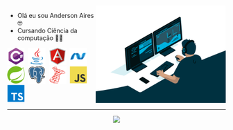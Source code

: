 <img src="code.gif" width="300px" align="right"/>


- Olá eu sou Anderson Aires 🤓
- Cursando Ciência da computação 🧑‍🎓

<div>
  <img src="https://github.com/devicons/devicon/blob/master/icons/csharp/csharp-original.svg" title="c#" width="40" height="40">&nbsp;
  <img src="https://github.com/devicons/devicon/blob/master/icons/java/java-original.svg" title="Java" width="40" height="40">&nbsp;
  <img src="https://github.com/devicons/devicon/blob/master/icons/angularjs/angularjs-original.svg" title="Angular" width="40" height="40">&nbsp;
  <img src="https://github.com/devicons/devicon/blob/master/icons/dot-net/dot-net-original.svg" title="dotnet" width="40" height="40">&nbsp;
  <img src="https://github.com/devicons/devicon/blob/master/icons/spring/spring-original.svg" title="spring" width="40" height="40">&nbsp;
  <img src="https://github.com/devicons/devicon/blob/master/icons/postgresql/postgresql-original.svg" title="postgresql" width="40" height="40">&nbsp;
  <img src="https://github.com/devicons/devicon/blob/master/icons/microsoftsqlserver/microsoftsqlserver-plain.svg" title="MsSqlServer" width="40" height="40">&nbsp;
  <img src="https://github.com/devicons/devicon/blob/master/icons/javascript/javascript-original.svg" title="javascript" width="40" height="40">&nbsp;
  <img src="https://github.com/devicons/devicon/blob/master/icons/typescript/typescript-original.svg" title="typescript" width="40" height="40">&nbsp;

</div>

---

<div align="center">
  <a href="https://github.com/andersonaires-cc">    
  <img height="180em" src="https://github-readme-stats.vercel.app/api/top-langs/?username=andersonaires-cc&layout=compact&langs_count=6&theme=dracula"/>  
</div>
 
